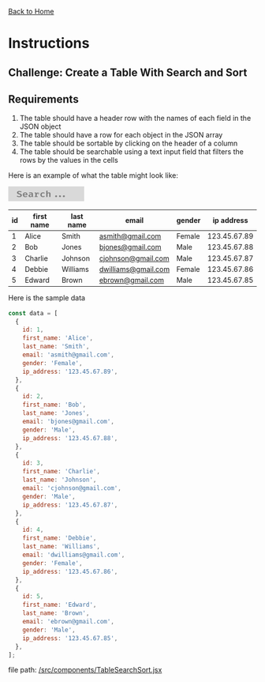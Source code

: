 [Back to Home](/)

# Instructions

## Challenge: Create a Table With Search and Sort

## Requirements

1. The table should have a header row with the names of each field in the JSON object
2. The table should have a row for each object in the JSON array
3. The table should be sortable by clicking on the header of a column
4. The table should be searchable using a text input field that filters the rows by the values in the cells

Here is an example of what the table might look like:

![alt](../assets/imgs/search.png)

| id  | first name | last name | email               | gender | ip address   |
| --- | ---------- | --------- | ------------------- | ------ | ------------ |
| 1   | Alice      | Smith     | asmith@gmail.com    | Female | 123.45.67.89 |
| 2   | Bob        | Jones     | bjones@gmail.com    | Male   | 123.45.67.88 |
| 3   | Charlie    | Johnson   | cjohnson@gmail.com  | Male   | 123.45.67.87 |
| 4   | Debbie     | Williams  | dwilliams@gmail.com | Female | 123.45.67.86 |
| 5   | Edward     | Brown     | ebrown@gmail.com    | Male   | 123.45.67.85 |

Here is the sample data

```javascript
const data = [
  {
    id: 1,
    first_name: 'Alice',
    last_name: 'Smith',
    email: 'asmith@gmail.com',
    gender: 'Female',
    ip_address: '123.45.67.89',
  },
  {
    id: 2,
    first_name: 'Bob',
    last_name: 'Jones',
    email: 'bjones@gmail.com',
    gender: 'Male',
    ip_address: '123.45.67.88',
  },
  {
    id: 3,
    first_name: 'Charlie',
    last_name: 'Johnson',
    email: 'cjohnson@gmail.com',
    gender: 'Male',
    ip_address: '123.45.67.87',
  },
  {
    id: 4,
    first_name: 'Debbie',
    last_name: 'Williams',
    email: 'dwilliams@gmail.com',
    gender: 'Female',
    ip_address: '123.45.67.86',
  },
  {
    id: 5,
    first_name: 'Edward',
    last_name: 'Brown',
    email: 'ebrown@gmail.com',
    gender: 'Male',
    ip_address: '123.45.67.85',
  },
];
```

file path: [/src/components/TableSearchSort.jsx](/src/components/TableSearchSort.jsx)
